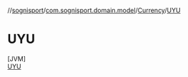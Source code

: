 //[sognisport](../../../../index.md)/[com.sognisport.domain.model](../../index.md)/[Currency](../index.md)/[UYU](index.md)

# UYU

[JVM]\
[UYU](index.md)
